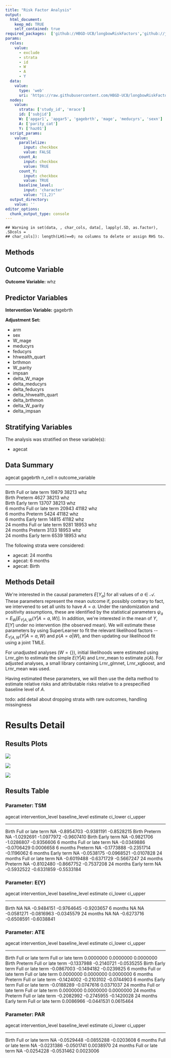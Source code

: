 ```yaml
---
title: "Risk Factor Analysis"
output: 
  html_document:
    keep_md: TRUE
    self_contained: true
required_packages:  ['github://HBGD-UCB/longbowRiskFactors','github://jeremyrcoyle/skimr@vector_types', 'github://tlverse/delayed']
params:
  roles:
    value:
      - exclude
      - strata
      - id
      - W
      - A
      - Y
  data: 
    value: 
      type: 'web'
      uri: 'https://raw.githubusercontent.com/HBGD-UCB/longbowRiskFactors/master/inst/sample_data/birthwt_data.rdata'
  nodes:
    value:
      strata: ['study_id', 'mrace']
      id: ['subjid']
      W: ['apgar1', 'apgar5', 'gagebrth', 'mage', 'meducyrs', 'sexn']
      A: ['parity_cat']
      Y: ['haz01']
  script_params:
    value:
      parallelize:
        input: checkbox
        value: FALSE
      count_A:
        input: checkbox
        value: TRUE
      count_Y:
        input: checkbox
        value: TRUE        
      baseline_level:
        input: 'character'
        value: "[1,2)"
  output_directory:
    value: ''
editor_options: 
  chunk_output_type: console
---
```







```
## Warning in set(data, , char_cols, data[, lapply(.SD, as.factor), .SDcols =
## char_cols]): length(LHS)==0; no columns to delete or assign RHS to.
```

## Methods
## Outcome Variable

**Outcome Variable:** whz

## Predictor Variables

**Intervention Variable:** gagebrth

**Adjustment Set:**

* arm
* sex
* W_mage
* meducyrs
* feducyrs
* hhwealth_quart
* brthmon
* W_parity
* impsan
* delta_W_mage
* delta_meducyrs
* delta_feducyrs
* delta_hhwealth_quart
* delta_brthmon
* delta_W_parity
* delta_impsan

## Stratifying Variables

The analysis was stratified on these variable(s):

* agecat

## Data Summary

agecat      gagebrth             n_cell       n  outcome_variable 
----------  ------------------  -------  ------  -----------------
Birth       Full or late term     19879   38213  whz              
Birth       Preterm                4627   38213  whz              
Birth       Early term            13707   38213  whz              
6 months    Full or late term     20943   41182  whz              
6 months    Preterm                5424   41182  whz              
6 months    Early term            14815   41182  whz              
24 months   Full or late term      9281   18953  whz              
24 months   Preterm                3133   18953  whz              
24 months   Early term             6539   18953  whz              


The following strata were considered:

* agecat: 24 months
* agecat: 6 months
* agecat: Birth



## Methods Detail

We're interested in the causal parameters $E[Y_a]$ for all values of $a \in \mathcal{A}$. These parameters represent the mean outcome if, possibly contrary to fact, we intervened to set all units to have $A=a$. Under the randomization and positivity assumptions, these are identified by the statistical parameters $\psi_a=E_W[E_{Y|A,W}(Y|A=a,W)]$.  In addition, we're interested in the mean of $Y$, $E[Y]$ under no intervention (the observed mean). We will estimate these parameters by using SuperLearner to fit the relevant likelihood factors -- $E_{Y|A,W}(Y|A=a,W)$ and $p(A=a|W)$, and then updating our likelihood fit using a joint TMLE.

For unadjusted analyses ($W=\{\}$), initial likelihoods were estimated using Lrnr_glm to estimate the simple $E(Y|A)$ and Lrnr_mean to estimate $p(A)$. For adjusted analyses, a small library containing Lrnr_glmnet, Lrnr_xgboost, and Lrnr_mean was used.

Having estimated these parameters, we will then use the delta method to estimate relative risks and attributable risks relative to a prespecified baseline level of $A$.

todo: add detail about dropping strata with rare outcomes, handling missingness







# Results Detail

## Results Plots
![](/tmp/701ebfd6-ea64-47cd-943f-ae67eb83c4e4/0ab2937e-9292-4277-ae71-ff81d6bb5dcd/REPORT_files/figure-html/plot_tsm-1.png)<!-- -->



![](/tmp/701ebfd6-ea64-47cd-943f-ae67eb83c4e4/0ab2937e-9292-4277-ae71-ff81d6bb5dcd/REPORT_files/figure-html/plot_ate-1.png)<!-- -->



![](/tmp/701ebfd6-ea64-47cd-943f-ae67eb83c4e4/0ab2937e-9292-4277-ae71-ff81d6bb5dcd/REPORT_files/figure-html/plot_par-1.png)<!-- -->

## Results Table

### Parameter: TSM


agecat      intervention_level   baseline_level      estimate     ci_lower     ci_upper
----------  -------------------  ---------------  -----------  -----------  -----------
Birth       Full or late term    NA                -0.8954703   -0.9381191   -0.8528215
Birth       Preterm              NA                -1.0292691   -1.0977972   -0.9607410
Birth       Early term           NA                -0.9821706   -1.0286807   -0.9356606
6 months    Full or late term    NA                -0.0349886   -0.0706429    0.0006658
6 months    Preterm              NA                -0.1773888   -0.2351714   -0.1196062
6 months    Early term           NA                -0.0538175   -0.0968521   -0.0107828
24 months   Full or late term    NA                -0.6019488   -0.6371729   -0.5667247
24 months   Preterm              NA                -0.8102480   -0.8667752   -0.7537208
24 months   Early term           NA                -0.5932522   -0.6331859   -0.5533184


### Parameter: E(Y)


agecat      intervention_level   baseline_level      estimate     ci_lower     ci_upper
----------  -------------------  ---------------  -----------  -----------  -----------
Birth       NA                   NA                -0.9484151   -0.9764645   -0.9203657
6 months    NA                   NA                -0.0581271   -0.0816963   -0.0345579
24 months   NA                   NA                -0.6273716   -0.6508591   -0.6038841


### Parameter: ATE


agecat      intervention_level   baseline_level         estimate     ci_lower     ci_upper
----------  -------------------  ------------------  -----------  -----------  -----------
Birth       Full or late term    Full or late term     0.0000000    0.0000000    0.0000000
Birth       Preterm              Full or late term    -0.1337988   -0.2140721   -0.0535255
Birth       Early term           Full or late term    -0.0867003   -0.1494182   -0.0239825
6 months    Full or late term    Full or late term     0.0000000    0.0000000    0.0000000
6 months    Preterm              Full or late term    -0.1424002   -0.2103102   -0.0744903
6 months    Early term           Full or late term    -0.0188289   -0.0747616    0.0371037
24 months   Full or late term    Full or late term     0.0000000    0.0000000    0.0000000
24 months   Preterm              Full or late term    -0.2082992   -0.2745955   -0.1420028
24 months   Early term           Full or late term     0.0086966   -0.0441531    0.0615464


### Parameter: PAR


agecat      intervention_level   baseline_level      estimate     ci_lower     ci_upper
----------  -------------------  ---------------  -----------  -----------  -----------
Birth       Full or late term    NA                -0.0529448   -0.0855288   -0.0203608
6 months    Full or late term    NA                -0.0231386   -0.0501741    0.0038970
24 months   Full or late term    NA                -0.0254228   -0.0531462    0.0023006
